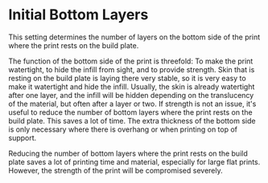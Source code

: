 Initial Bottom Layers
====
This setting determines the number of layers on the bottom side of the print where the print rests on the build plate.

The function of the bottom side of the print is threefold: To make the print watertight, to hide the infill from sight, and to provide strength. Skin that is resting on the build plate is laying there very stable, so it is very easy to make it watertight and hide the infill. Usually, the skin is already watertight after one layer, and the infill will be hidden depending on the translucency of the material, but often after a layer or two. If strength is not an issue, it's useful to reduce the number of bottom layers where the print rests on the build plate. This saves a lot of time. The extra thickness of the bottom side is only necessary where there is overhang or when printing on top of support.

Reducing the number of bottom layers where the print rests on the build plate saves a lot of printing time and material, especially for large flat prints. However, the strength of the print will be compromised severely.
